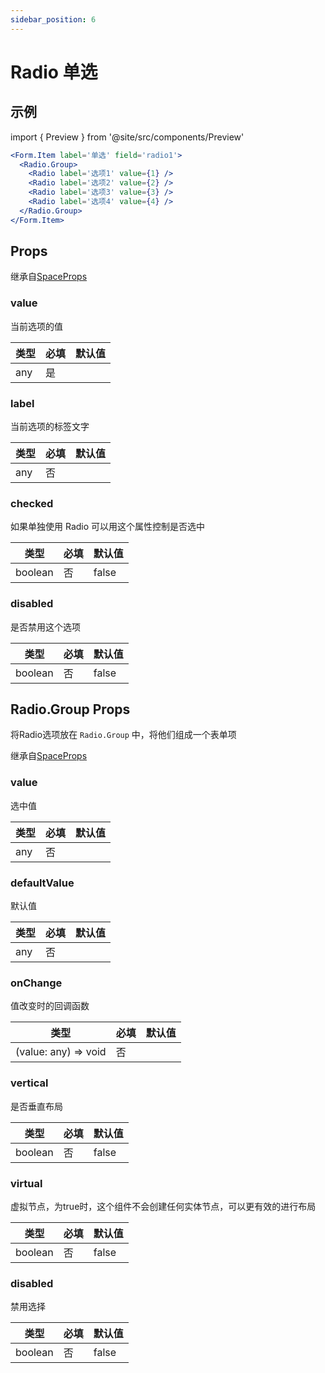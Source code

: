 ```yaml
---
sidebar_position: 6
---
```


# Radio 单选

## 示例

import { Preview } from '@site/src/components/Preview'

<Preview name='Radio' />

```jsx
<Form.Item label='单选' field='radio1'>
  <Radio.Group>
    <Radio label='选项1' value={1} />
    <Radio label='选项2' value={2} />
    <Radio label='选项3' value={3} />
    <Radio label='选项4' value={4} />
  </Radio.Group>
</Form.Item>
```

## Props

继承自[SpaceProps](../layout/Space#props)

### value

当前选项的值

| 类型 | 必填 | 默认值 |
| ---- | -------- | ------- |
| any | 是 |  |

### label

当前选项的标签文字

| 类型 | 必填 | 默认值 |
| ---- | -------- | ------- |
| any | 否 |  |

### checked

如果单独使用 Radio 可以用这个属性控制是否选中

| 类型 | 必填 | 默认值 |
| ---- | -------- | ------- |
| boolean | 否 | false |

### disabled

是否禁用这个选项

| 类型 | 必填 | 默认值 |
| ---- | -------- | ------- |
| boolean | 否 | false |

## Radio.Group Props

将Radio选项放在 `Radio.Group` 中，将他们组成一个表单项

继承自[SpaceProps](../layout/Space#props)

### value

选中值

| 类型 | 必填 | 默认值 |
| ---- | -------- | ------- |
| any | 否 |  |

### defaultValue

默认值

| 类型 | 必填 | 默认值 |
| ---- | -------- | ------- |
| any | 否 |  |

### onChange

值改变时的回调函数

| 类型 | 必填 | 默认值 |
| ---- | -------- | ------- |
| (value: any) => void | 否 |  |

### vertical

是否垂直布局

| 类型 | 必填 | 默认值 |
| ---- | -------- | ------- |
| boolean | 否 | false |

### virtual

虚拟节点，为true时，这个组件不会创建任何实体节点，可以更有效的进行布局

| 类型 | 必填 | 默认值 |
| ---- | -------- | ------- |
| boolean | 否 | false |

### disabled

禁用选择

| 类型 | 必填 | 默认值 |
| ---- | -------- | ------- |
| boolean | 否 | false |